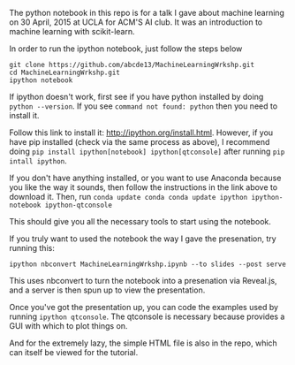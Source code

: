 
The python notebook in this repo is for a talk I gave about machine learning on 30 April, 2015 at UCLA for ACM'S AI club. It was an introduction to machine learning with scikit-learn. 

In order to run the ipython notebook, just follow the steps below

    git clone https://github.com/abcde13/MachineLearningWrkshp.git
    cd MachineLearningWrkshp.git
    ipython notebook

If ipython doesn't work, first see if you have python installed by doing `python --version`. If you see `command not found: python` then you need to install it.

Follow this link to install it: http://ipython.org/install.html. However, if you have pip installed (check via the same process as above),
I recommend doing `pip install ipython[notebook] ipython[qtconsole]` after running `pip intall ipython`.

If you don't have anything installed, or you want to use Anaconda because you like the way it sounds, then follow the instructions in the link above
to download it. Then, run 
`
conda update conda
conda update ipython ipython-notebook ipython-qtconsole
`

This should give you all the necessary tools to start using the notebook.

If you truly want to used the notebook the way I gave the presenation, try running this:

    ipython nbconvert MachineLearningWrkshp.ipynb --to slides --post serve

This uses nbconvert to turn the notebook into a presenation via Reveal.js, and a server is then spun up to view the presentation. 
 
Once you've got the presentation up, you can code the examples used by running `ipython qtconsole`. The qtconsole is necessary because provides a GUI with which to plot things on.

And for the extremely lazy, the simple HTML file is also in the repo, which can itself be viewed for the tutorial.

